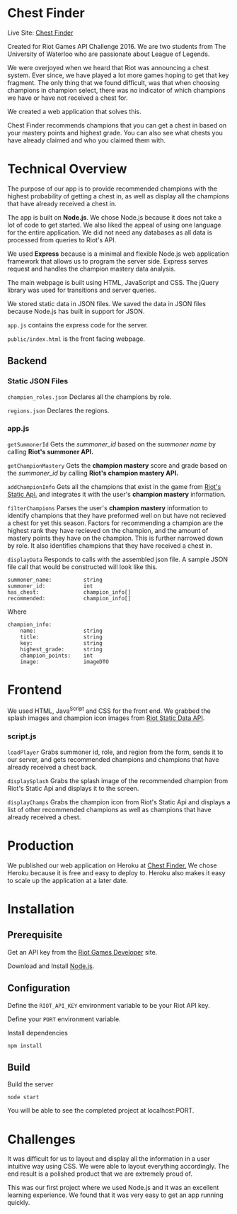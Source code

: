 # Chest Finder

Live Site: [Chest Finder](http://chestfinder.me)

Created for Riot Games API Challenge 2016. We are two students from The University of Waterloo who are passionate about League of Legends. 

We were overjoyed when we heard that Riot was announcing a chest system. Ever since, we have played a lot more games hoping to get that key fragment. The only thing that we found difficult, was that when choosing champions in champion select, there was no indicator of which champions we have or have not received a chest for. 

We created a web application that solves this.

Chest Finder recommends champions that you can get a chest in based on your mastery points and highest grade. You can also see what chests you have already claimed and who you claimed them with.

# Technical Overview
The purpose of our app is to provide recommended champions with the highest probability of getting a chest in, as well as display all the champions that have already received a chest in.

The app is built on **Node.js**. We chose Node.js because it does not take a lot of code to get started. We also liked the appeal of using one language for the entire application. We did not need any databases as all data is processed from queries to Riot's API. 

We used **Express** because is a minimal and flexible Node.js web application framework that allows us to program the server side. Express serves request and handles the champion mastery data analysis.

The main webpage is built using HTML, JavaScript and CSS. The jQuery library was used for transitions and server queries.

We stored static data in JSON files. We saved the data in JSON files because Node.js has built in support for JSON.

`app.js` contains the express code for the server.  

`public/index.html` is the front facing webpage.

## Backend
### Static JSON Files
`champion_roles.json` Declares all the champions by role. 

`regions.json` Declares the regions.

### app.js 

`getSummonerId` Gets the *summoner_id* based on the *summoner name* by calling **Riot's summoner API.**

`getChampionMastery` Gets the **champion mastery** score and grade based on the *summoner_id* by calling **Riot's champion mastery API.** 

`addChampionInfo` Gets all the champions that exist in the game from [Riot's Static Api.](https://developer.riotgames.com/docs/static-data) and integrates it with the user's **champion mastery** information.

`filterChampions` Parses the user's **champion mastery** information to identify champions that they have preformed well on but have not recieved a chest for yet this season. Factors for recommending a champion are the highest rank they have recieved on the champion, and the amount of mastery points they have on the champion. This is further narrowed down by role. It also identifies champions that they have received a chest in.

`displayData` Responds to calls with the assembled json file. A sample JSON file call that would be constructed will look like this.
    
    summoner_name: 			string
    summoner_id: 			int
    has_chest: 				champion_info[]
    recommended: 			champion_info[]

Where

   	champion_info:
		name: 				string
		title: 				string
		key: 				string
		highest_grade: 		string
		champion_points: 	int
		image: 				imageDTO
    

# Frontend
We used HTML, Java<sup>Script</sup> and CSS for the front end. We grabbed the splash images and champion icon images from [Riot Static Data API](https://developer.riotgames.com/docs/static-data).
### script.js

`loadPlayer` Grabs summoner id, role, and region from the form, sends it to our server, and gets recommended champions and champions that have already received a chest back.

`displaySplash` Grabs the splash image of the recommended champion from Riot's Static Api and displays it to the screen.

`displayChamps` Grabs the champion icon from Riot's Static Api and displays a list of other recommended champions as well as champions that have already received a chest.

# Production

We published our web application on Heroku at [Chest Finder.](http://chestfinder.me) We chose Heroku because it is free and easy to deploy to. Heroku also makes it easy to scale up the application at a later date.

# Installation 

## Prerequisite
Get an API key from the [Riot Games Developer](https://developer.riotgames.com) site.

Download and Install [Node.js](https://nodejs.org/en/).

## Configuration
Define the `RIOT_API_KEY` environment variable to be your Riot API key.

Define your `PORT` environment variable.

Install dependencies

    npm install

## Build
Build the server
    
    node start
  	
You will be able to see the completed project at localhost:PORT.

# Challenges
It was difficult for us to layout and display all the information in a user intuitive way using CSS. We were able to layout everything accordingly. The end result is a polished product that we are extremely proud of.

This was our first project where we used Node.js and it was an excellent learning experience. We found that it was very easy to get an app running quickly. 
